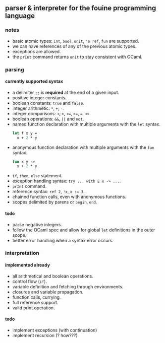 ## parser & interpreter for the fouine programming language

### notes
- basic atomic types: `int`, `bool`, `unit`, `'a ref`, `fun` are supported.
- we can have references of any of the previous atomic types.
- exceptions are allowed.
- the `prInt` command returns `unit` to stay consistent with OCaml.


### parsing

#### currently supported syntax
- a delimiter `;;` is **required** at the end of a given input.
- positive integer constants.
- boolean constants: `true` and `false`.
- integer arithmetic: `*`, `+`, `-`.
- integer comparisons: `<`, `>`, `<=`, `>=`, `=`, `<>`.
- boolean operations: `&&`, `||` and `not`.
- named function declaration with multiple arguments with the `let` syntax.
  ```ocaml
  let f x y =
    x + 2 * y
  ```
- anonymous function declaration with multiple arguments with the `fun` syntax.
  ```ocaml
  fun x y ->
    x + 2 * y
  ```
- `if`, `then`, `else` statement.
- exception handling syntax: `try ... with E x -> ...`.
- `prInt` command.
- reference syntax: `ref 2`, `!x`, `x := 3`.
- chained function calls, even with anonymous functions.
- scopes delimited by parens or `begin`, `end`.

#### todo
- parse negative integers.
- follow the OCaml spec and allow for global `let` definitions in the outer scope.
- better error handling when a syntax error occurs.


### interpretation

#### implemented already
- all arithmetical and boolean operations.
- control flow (`if`).
- variable definition and fetching through environments.
- closures and variable propagation.
- function calls, currying.
- full reference support.
- valid print operation.

#### todo
- implement exceptions (with continuation)
- implement recursion (? how???)
